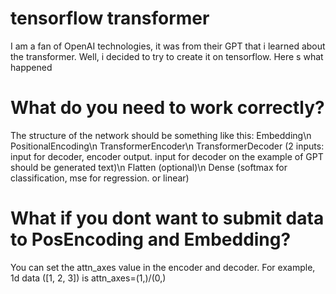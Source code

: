 # tensorflow transformer
I am a fan of OpenAI technologies, it was from their GPT that i learned about the transformer. Well, i decided to try to create it on tensorflow. Here s what happened

# What do you need to work correctly?
The structure of the network should be something like this:
Embedding\n
PositionalEncoding\n
TransformerEncoder\n
TransformerDecoder (2 inputs: input for decoder, encoder output. input for decoder on the example of GPT should be generated text)\n
Flatten (optional)\n
Dense (softmax for classification, mse for regression. or linear)

# What if you dont want to submit data to PosEncoding and Embedding?
You can set the attn_axes value in the encoder and decoder. For example, 1d data ([1, 2, 3]) is attn_axes=(1,)/(0,)
